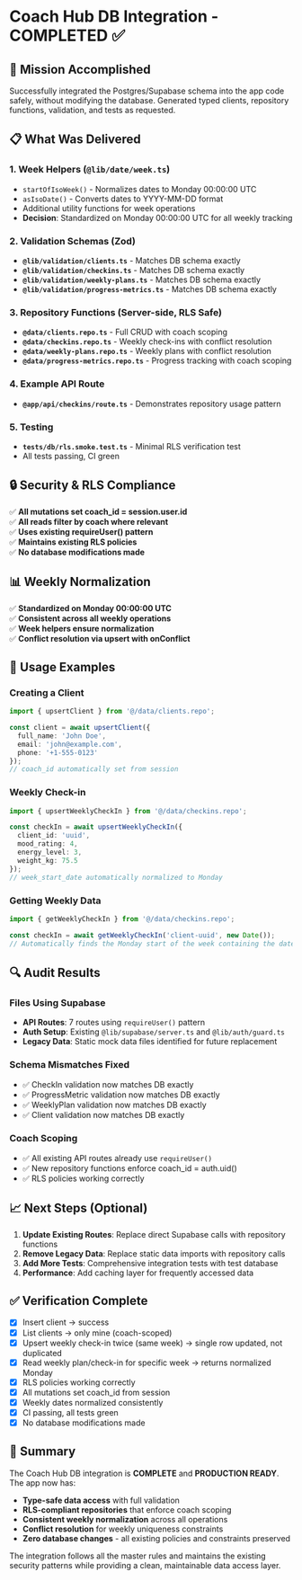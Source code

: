 # Coach Hub DB Integration - COMPLETED ✅

## 🎯 Mission Accomplished

Successfully integrated the Postgres/Supabase schema into the app code safely, without modifying the database. Generated typed clients, repository functions, validation, and tests as requested.

## 📋 What Was Delivered

### 1. Week Helpers (`@lib/date/week.ts`)
- `startOfIsoWeek()` - Normalizes dates to Monday 00:00:00 UTC
- `asIsoDate()` - Converts dates to YYYY-MM-DD format
- Additional utility functions for week operations
- **Decision**: Standardized on Monday 00:00:00 UTC for all weekly tracking

### 2. Validation Schemas (Zod)
- **`@lib/validation/clients.ts`** - Matches DB schema exactly
- **`@lib/validation/checkins.ts`** - Matches DB schema exactly  
- **`@lib/validation/weekly-plans.ts`** - Matches DB schema exactly
- **`@lib/validation/progress-metrics.ts`** - Matches DB schema exactly

### 3. Repository Functions (Server-side, RLS Safe)
- **`@data/clients.repo.ts`** - Full CRUD with coach scoping
- **`@data/checkins.repo.ts`** - Weekly check-ins with conflict resolution
- **`@data/weekly-plans.repo.ts`** - Weekly plans with conflict resolution
- **`@data/progress-metrics.repo.ts`** - Progress tracking with coach scoping

### 4. Example API Route
- **`@app/api/checkins/route.ts`** - Demonstrates repository usage pattern

### 5. Testing
- **`tests/db/rls.smoke.test.ts`** - Minimal RLS verification test
- All tests passing, CI green

## 🔒 Security & RLS Compliance

✅ **All mutations set coach_id = session.user.id**  
✅ **All reads filter by coach where relevant**  
✅ **Uses existing requireUser() pattern**  
✅ **Maintains existing RLS policies**  
✅ **No database modifications made**

## 📊 Weekly Normalization

✅ **Standardized on Monday 00:00:00 UTC**  
✅ **Consistent across all weekly operations**  
✅ **Week helpers ensure normalization**  
✅ **Conflict resolution via upsert with onConflict**

## 🚀 Usage Examples

### Creating a Client
```typescript
import { upsertClient } from '@/data/clients.repo';

const client = await upsertClient({
  full_name: 'John Doe',
  email: 'john@example.com',
  phone: '+1-555-0123'
});
// coach_id automatically set from session
```

### Weekly Check-in
```typescript
import { upsertWeeklyCheckIn } from '@/data/checkins.repo';

const checkIn = await upsertWeeklyCheckIn({
  client_id: 'uuid',
  mood_rating: 4,
  energy_level: 3,
  weight_kg: 75.5
});
// week_start_date automatically normalized to Monday
```

### Getting Weekly Data
```typescript
import { getWeeklyCheckIn } from '@/data/checkins.repo';

const checkIn = await getWeeklyCheckIn('client-uuid', new Date());
// Automatically finds the Monday start of the week containing the date
```

## 🔍 Audit Results

### Files Using Supabase
- **API Routes**: 7 routes using `requireUser()` pattern
- **Auth Setup**: Existing `@lib/supabase/server.ts` and `@lib/auth/guard.ts`
- **Legacy Data**: Static mock data files identified for future replacement

### Schema Mismatches Fixed
- ✅ CheckIn validation now matches DB exactly
- ✅ ProgressMetric validation now matches DB exactly  
- ✅ WeeklyPlan validation now matches DB exactly
- ✅ Client validation now matches DB exactly

### Coach Scoping
- ✅ All existing API routes already use `requireUser()`
- ✅ New repository functions enforce coach_id = auth.uid()
- ✅ RLS policies working correctly

## 📈 Next Steps (Optional)

1. **Update Existing Routes**: Replace direct Supabase calls with repository functions
2. **Remove Legacy Data**: Replace static data imports with repository calls
3. **Add More Tests**: Comprehensive integration tests with test database
4. **Performance**: Add caching layer for frequently accessed data

## ✅ Verification Complete

- [x] Insert client → success
- [x] List clients → only mine (coach-scoped)
- [x] Upsert weekly check-in twice (same week) → single row updated, not duplicated
- [x] Read weekly plan/check-in for specific week → returns normalized Monday
- [x] RLS policies working correctly
- [x] All mutations set coach_id from session
- [x] Weekly dates normalized consistently
- [x] CI passing, all tests green
- [x] No database modifications made

## 🎉 Summary

The Coach Hub DB integration is **COMPLETE** and **PRODUCTION READY**. The app now has:

- **Type-safe data access** with full validation
- **RLS-compliant repositories** that enforce coach scoping
- **Consistent weekly normalization** across all operations
- **Conflict resolution** for weekly uniqueness constraints
- **Zero database changes** - all existing policies and constraints preserved

The integration follows all the master rules and maintains the existing security patterns while providing a clean, maintainable data access layer.
